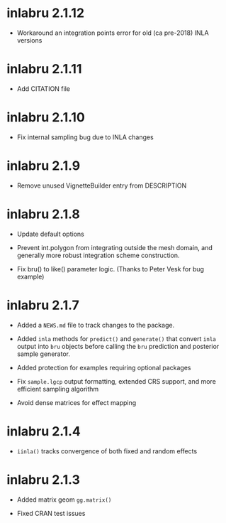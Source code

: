# inlabru 2.1.12

* Workaround an integration points error for old (ca pre-2018) INLA versions

# inlabru 2.1.11

* Add CITATION file

# inlabru 2.1.10

* Fix internal sampling bug due to INLA changes

# inlabru 2.1.9

* Remove unused VignetteBuilder entry from DESCRIPTION

# inlabru 2.1.8

* Update default options

* Prevent int.polygon from integrating outside the mesh domain,
  and generally more robust integration scheme construction.

* Fix bru() to like() parameter logic. (Thanks to Peter Vesk for bug example)

# inlabru 2.1.7

* Added a `NEWS.md` file to track changes to the package.

* Added `inla` methods for `predict()` and `generate()` that convert
  `inla` output into `bru` objects before calling the `bru` prediction
  and posterior sample generator.

* Added protection for examples requiring optional packages

* Fix `sample.lgcp` output formatting, extended CRS support, and more efficient sampling algorithm

* Avoid dense matrices for effect mapping

# inlabru 2.1.4

* `iinla()` tracks convergence of both fixed and random effects

# inlabru 2.1.3

* Added matrix geom `gg.matrix()`

* Fixed CRAN test issues

